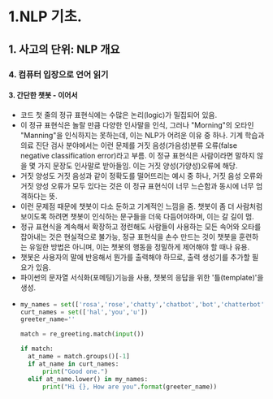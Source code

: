 # 1.NLP 기초.
## 1. 사고의 단위: NLP 개요
### 4. 컴퓨터 입장으로 언어 읽기 
#### 3. 간단한 챗봇 - 이어서
- 코드 첫 줄의 정규 표현식에는 수많은 논리(logic)가 밀집되어 있음.
- 이 정규 표현식은 놀랄 만큼 다양한 인사말을 인식, 그러나 "Morning"의 오타인 "Manning"을 인식하지는 못하는데, 이는 NLP가 어려운 이유 중 하나. 기계 학습과 의료 진단 검사 분야에서는 이런 문제를 거짓 음성(가음성)분류 오류(false negative classification error)라고 부름. 이 정규 표현식은 사람이라면 말하지 않을 몇 가지 문장도 인사말로 받아들임. 이는 거짓 양성(가양성)오류에 해당.
- 거짓 양성도 거짓 음성과 같이 정확도를 떨어뜨리는 예시 중 하나, 거짓 음성 오류와 거짓 양성 오류가 모두 있다는 것은 이 정규 표현식이 너무 느슨함과 동시에 너무 엄격하다는 뜻.
- 이런 문제점 때문에 챗봇이 다소 둔하고 기계적인 느낌을 줌. 챗봇이 좀 더 사람처럼 보이도록 하려면 챗봇이 인식하는 문구들을 더욱 다듬어야하며, 이는 갈 길이 멈.
- 정규 표현식을 계속해서 확장하고 정련해도 사람들이 사용하는 모든 속어와 오타를 잡아내는 것은 현실적으로 불가능, 정규 표현식을 손수 만드는 것이 챗봇을 훈련하는 유일한 방법은 아니며, 이는 챗봇의 행동을 정밀하게 제어해야 할 때나 유용.
- 챗봇은 사용자의 말에 반응해서 뭔가를 출력해야 하므로, 출력 생성기를 추가할 필요가 있음.
- 파이썬의 문자열 서식화(포메팅)기능을 사용, 챗봇의 응답을 위한 '틀(template)'을 생성.
- ```python
  my_names = set(['rosa','rose','chatty','chatbot','bot','chatterbot'])
  curt_names = set(['hal','you','u'])
  greeter_name=''

  match = re_greeting.match(input())

  if match:
    at_name = match.groups()[-1]
    if at_name in curt_names:
        print("Good one.")
    elif at_name.lower() in my_names:
        print("Hi {}, How are you".format(greeter_name))
  ```